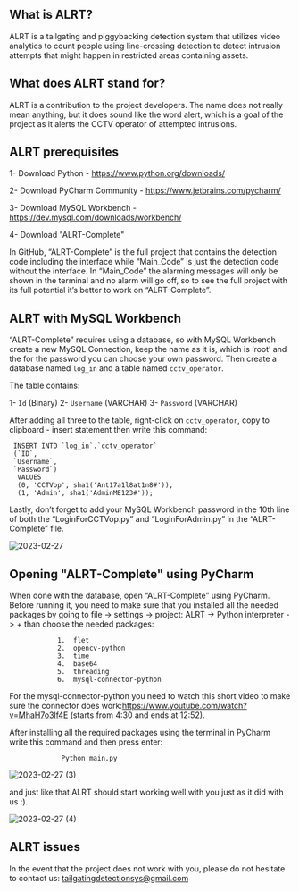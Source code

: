 ## What is ALRT?
ALRT is a tailgating and piggybacking detection system that utilizes video analytics to count people 
using line-crossing detection to detect intrusion attempts that might happen in restricted areas containing assets.

## What does ALRT stand for?
ALRT is a contribution to the project developers. The name does not really mean 
anything, but it does sound like the word alert, which is a goal of the project as it alerts the CCTV operator of attempted intrusions.

## ALRT prerequisites
1- Download Python - https://www.python.org/downloads/

2- Download PyCharm Community - https://www.jetbrains.com/pycharm/

3- Download MySQL Workbench - https://dev.mysql.com/downloads/workbench/

4- Download "ALRT-Complete" 

In GitHub, “ALRT-Complete” is the full project that contains the detection code including the interface while “Main_Code” is just the detection code without the interface. In “Main_Code” the alarming messages will only 
be shown in the terminal and no alarm will go off, so to see the full project with its full potential it’s better to work on “ALRT-Complete”.

## ALRT with MySQL Workbench

“ALRT-Complete” requires using a database, so with MySQL Workbench create a new MySQL Connection, keep the name 
as it is, which is ‘root’ and the for the password you can choose your own password. Then create a database named `log_in` and a table named `cctv_operator`.

The table contains:

1-	`Id` (Binary)
2-	`Username` (VARCHAR)
3-	`Password` (VARCHAR)

After adding all three to the table, right-click on `cctv_operator`, copy to clipboard - insert statement 
then write this command:

     INSERT INTO `log_in`.`cctv_operator`
     (`ID`,
     `Username`,
     `Password`)
      VALUES
      (0, 'CCTVop', sha1('Ant17a1l8at1n8#')), 
      (1, 'Admin', sha1('AdminME123#'));
      
      
Lastly, don’t forget to add your MySQL Workbench password in the 10th line of both 
the “LoginForCCTVop.py” and ”LoginForAdmin.py” in the “ALRT-Complete” file.

![2023-02-27](https://user-images.githubusercontent.com/125115519/221488709-fef4ce28-dc68-47dd-be43-b75c6060cabf.png)

## Opening "ALRT-Complete" using PyCharm

When done with the database, open “ALRT-Complete” using PyCharm. Before running it, you need to make sure that you installed all the needed packages
by going to file -> settings -> project: ALRT -> Python interpreter -> + than choose the needed packages:

                1.	flet
                2.	opencv-python
                3.	time
                4.	base64
                5.	threading
                6.	mysql-connector-python

For the mysql-connector-python you need to watch this short video to make sure the connector does work:https://www.youtube.com/watch?v=MhaH7o3lf4E (starts from 4:30 and ends at 12:52).

After installing all the required packages using the terminal in PyCharm write this command and then press enter: 
 
                 Python main.py

![2023-02-27 (3)](https://user-images.githubusercontent.com/125115519/221490994-49c0908b-14df-4303-ae00-73ce816d5155.png)


and just like that ALRT should start working well with you just as it did with us :).

![2023-02-27 (4)](https://user-images.githubusercontent.com/125115519/221491165-35a01cb1-865d-4452-9a99-81dae2deab08.png)

## ALRT issues

In the event that the project does not work with you, please do not hesitate to contact us: tailgatingdetectionsys@gmail.com

